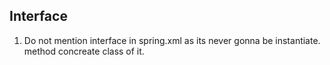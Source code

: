 ## Interface

1. Do not mention interface in spring.xml as its never gonna be instantiate. method concreate class of it.